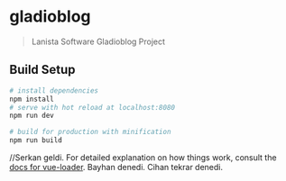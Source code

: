 # gladioblog

> Lanista Software Gladioblog Project

## Build Setup

``` bash
# install dependencies
npm install
# serve with hot reload at localhost:8080
npm run dev

# build for production with minification
npm run build
```
//Serkan geldi.
For detailed explanation on how things work, consult the [docs for vue-loader](http://vuejs.github.io/vue-loader).
Bayhan denedi.
Cihan tekrar denedi.